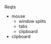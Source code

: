 <!--
.. title: Mac Vim in the Terminal
.. slug: terminal-vim
.. date: 2015/04/04 9:20:00
.. tags: Tech
.. description: foo
.. status: draft
-->

Reqts
- mouse
    - window splits
    - tabs
    - clipboard
- clipboard
